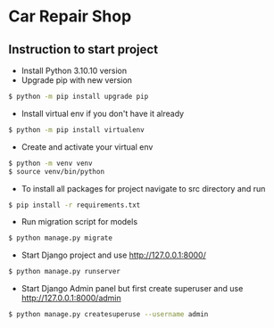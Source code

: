 # Car Repair Shop

## Instruction to start project
- Install Python 3.10.10 version 
- Upgrade pip with new version
```bash
$ python -m pip install upgrade pip
```
- Install virtual env if you don't have it already
```bash
$ python -m pip install virtualenv
```
- Create and activate your virtual env
```bash
$ python -m venv venv
$ source venv/bin/python
```
- To install all packages for project navigate to src directory and run
```bash
$ pip install -r requirements.txt
```
- Run migration script for models
```bash
$ python manage.py migrate
```
- Start Django project and use http://127.0.0.1:8000/
```bash
$ python manage.py runserver
```
- Start Django Admin panel but first create superuser and use http://127.0.0.1:8000/admin
```bash
$ python manage.py createsuperuse --username admin
```
